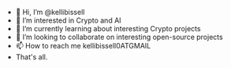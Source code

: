 - 👋 Hi, I’m @kellibissell
- 👀 I’m interested in Crypto and AI
- 🌱 I’m currently learning about interesting Crypto projects
- 💞️ I’m looking to collaborate on interesting open-source projects
- 📫 How to reach me kellibissell0ATGMAIL
- That's all.

<!---
kellibissell/kellibissell is a ✨ special ✨ repository because its `README.md` (this file) appears on your GitHub profile.
You can click the Preview link to take a look at your changes.
--->

